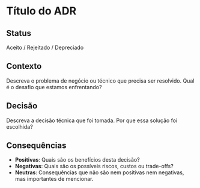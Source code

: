 # Título do ADR

## Status
Aceito / Rejeitado / Depreciado

## Contexto
Descreva o problema de negócio ou técnico que precisa ser resolvido. Qual é o desafio que estamos enfrentando?

## Decisão
Descreva a decisão técnica que foi tomada. Por que essa solução foi escolhida?

## Consequências
-   **Positivas**: Quais são os benefícios desta decisão?
-   **Negativas**: Quais são os possíveis riscos, custos ou trade-offs?
-   **Neutras**: Consequências que não são nem positivas nem negativas, mas importantes de mencionar.